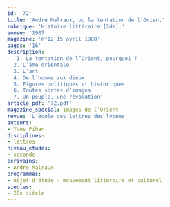 ```yaml
---
id: '72'
title: 'André Malraux, ou la tentation de l’Orient'
rubrique: 'Histoire littéraire [2de] '
annee: '1987'
magazine: 'n°12 15 avril 1988'
pages: '16'
description: 
  '1. La tentation de l’Orient, pourquoi ?
  2. L’âme orientale
  3. L’art
  4. De l’homme aux dieux
  5. Figures politiques et historiques
  6. Toutes sortes d’images
  7. Un peuple, une révolution'
article_pdf: '72.pdf'
magazine_special: Images de l’Orient
revue: 'L’école des lettres des lycées'
auteurs:
- Yves Pihan
disciplines:
- lettres
niveau_etudes:
- seconde
ecrivains:
- André Malraux
programmes:
- objet d’étude - mouvement littéraire et culturel
siecles:
- 20e siècle
---
```

